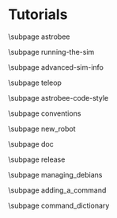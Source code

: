 
# Tutorials

\subpage astrobee

\subpage running-the-sim

\subpage advanced-sim-info

\subpage teleop

\subpage astrobee-code-style

\subpage conventions

\subpage new_robot

\subpage doc

\subpage release

\subpage managing_debians

\subpage adding_a_command

\subpage command_dictionary